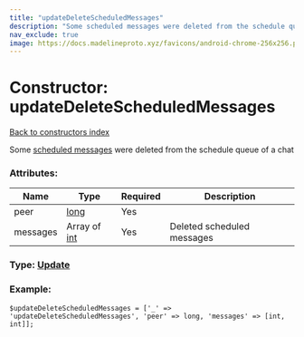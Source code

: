 ```yaml
---
title: "updateDeleteScheduledMessages"
description: "Some scheduled messages were deleted from the schedule queue of a chat"
nav_exclude: true
image: https://docs.madelineproto.xyz/favicons/android-chrome-256x256.png
---
```

# Constructor: updateDeleteScheduledMessages  
[Back to constructors index](/API_docs/constructors/index.html)



Some [scheduled messages](https://core.telegram.org/api/scheduled-messages) were deleted from the schedule queue of a chat

### Attributes:

| Name     |    Type       | Required | Description |
|----------|---------------|----------|-------------|
|peer|[long](/API_docs/types/long.html) | Yes|
|messages|Array of [int](/API_docs/types/int.html) | Yes|Deleted scheduled messages|



### Type: [Update](/API_docs/types/Update.html)


### Example:

```
$updateDeleteScheduledMessages = ['_' => 'updateDeleteScheduledMessages', 'peer' => long, 'messages' => [int, int]];
```  
